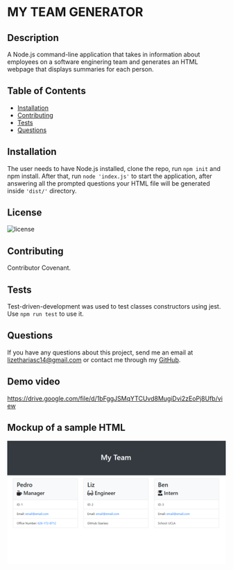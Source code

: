   # MY TEAM GENERATOR

  ## Description
  A Node.js command-line application that takes in information about employees on a software enginering team and generates an HTML webpage that displays summaries for each person.

  ## Table of Contents

* [Installation](#installation)
* [Contributing](#contributing)
* [Tests](#tests)
* [Questions](#questions)

## Installation 
The user needs to have Node.js installed, clone the repo, run `npm init` and npm install. After that, run `node 'index.js'` to start the application, after answering all the prompted questions your HTML file will be generated inside `'dist/'` directory. 


## License
![license](https://img.shields.io/badge/license-MIT-brightgreen)

## Contributing
Contributor Covenant.

## Tests
Test-driven-development was used to test classes constructors using jest. Use `npm run test` to use it. 

## Questions
If you have any questions about this project, send me an email at lizethariasc14@gmail.com or contact me through my [GitHub](https://github.com/lizariasc).

## Demo video
https://drive.google.com/file/d/1bFggJSMqYTCUvd8MugiDvi2zEoPj8Ufb/view

## Mockup of a sample HTML 
![Mock-up](mockup.png)
